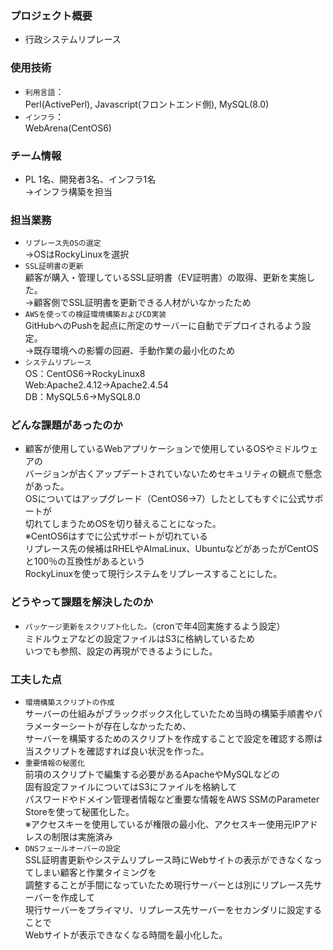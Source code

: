 ### プロジェクト概要
- 行政システムリプレース

### 使用技術
- `利用言語`：<br>
  Perl(ActivePerl), Javascript(フロントエンド側), MySQL(8.0)
- `インフラ`：<br>
  WebArena(CentOS6)

### チーム情報
- PL 1名、開発者3名、インフラ1名<br>
  →インフラ構築を担当

### 担当業務
- `リプレース先OSの選定`<br>
  →OSはRockyLinuxを選択
- `SSL証明書の更新`<br>
  顧客が購入・管理しているSSL証明書（EV証明書）の取得、更新を実施した。<br>
  →顧客側でSSL証明書を更新できる人材がいなかったため
- `AWSを使っての検証環境構築およびCD実装`<br>
  GitHubへのPushを起点に所定のサーバーに自動でデプロイされるよう設定。<br>
  →既存環境への影響の回避、手動作業の最小化のため
- `システムリプレース`<br>
  OS：CentOS6→RockyLinux8<br>
  Web:Apache2.4.12→Apache2.4.54<br>
  DB：MySQL5.6→MySQL8.0<br>

### どんな課題があったのか
- 顧客が使用しているWebアプリケーションで使用しているOSやミドルウェアの<br>
  バージョンが古くアップデートされていないためセキュリティの観点で懸念があった。<br>
  OSについてはアップグレード（CentOS6→7）したとしてもすぐに公式サポートが<br>
  切れてしまうためOSを切り替えることになった。<br>
  ※CentOS6はすでに公式サポートが切れている<br>
  リプレース先の候補はRHELやAlmaLinux、UbuntuなどがあったがCentOSと100％の互換性があるという<br>
  RockyLinuxを使って現行システムをリプレースすることにした。

### どうやって課題を解決したのか
- `パッケージ更新をスクリプト化した。`（cronで年4回実施するよう設定）<br>
  ミドルウェアなどの設定ファイルはS3に格納しているため<br>
  いつでも参照、設定の再現ができるようにした。

### 工夫した点
- `環境構築スクリプトの作成`<br>
  サーバーの仕組みがブラックボックス化していたため当時の構築手順書やパラメーターシートが存在しなかったため、<br>
  サーバーを構築するためのスクリプトを作成することで設定を確認する際は<br>
  当スクリプトを確認すれば良い状況を作った。
- `重要情報の秘匿化`<br>
  前項のスクリプトで編集する必要があるApacheやMySQLなどの<br>
  固有設定ファイルについてはS3にファイルを格納して<br>
  パスワードやドメイン管理者情報など重要な情報をAWS SSMのParameter Storeを使って秘匿化した。<br>
  ※アクセスキーを使用しているが権限の最小化、アクセスキー使用元IPアドレスの制限は実施済み
- `DNSフェールオーバーの設定`<br>
  SSL証明書更新やシステムリプレース時にWebサイトの表示ができなくなってしまい顧客と作業タイミングを<br>
  調整することが手間になっていたため現行サーバーとは別にリプレース先サーバーを作成して<br>
  現行サーバーをプライマリ、リプレース先サーバーをセカンダリに設定することで<br>
  Webサイトが表示できなくなる時間を最小化した。